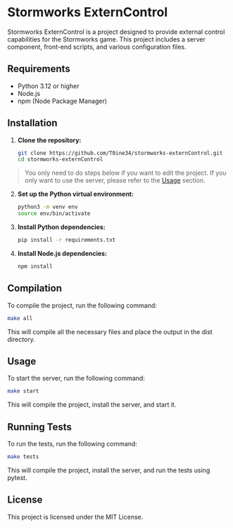 # Stormworks ExternControl

Stormworks ExternControl is a project designed to provide external control capabilities for the Stormworks game. This project includes a server component, front-end scripts, and various configuration files.

## Requirements

- Python 3.12 or higher
- Node.js
- npm (Node Package Manager)

## Installation

1. **Clone the repository:**

    ```sh
    git clone https://github.com/T0ine34/stormworks-externControl.git
    cd stormworks-externControl
    ```

> You only need to do steps below if you want to edit the project. If you only want to use the server, please refer to the [Usage](#usage) section.

2. **Set up the Python virtual environment:**

    ```sh
    python3 -m venv env
    source env/bin/activate
    ```

3. **Install Python dependencies:**

    ```sh
    pip install -r requirements.txt
    ```

4. **Install Node.js dependencies:**

    ```sh
    npm install
    ```

## Compilation

To compile the project, run the following command:

```sh
make all
```

This will compile all the necessary files and place the output in the dist directory.

## Usage

To start the server, run the following command:

```sh
make start
```

This will compile the project, install the server, and start it.


## Running Tests

To run the tests, run the following command:

```sh
make tests
```

This will compile the project, install the server, and run the tests using pytest.

## License
This project is licensed under the MIT License.